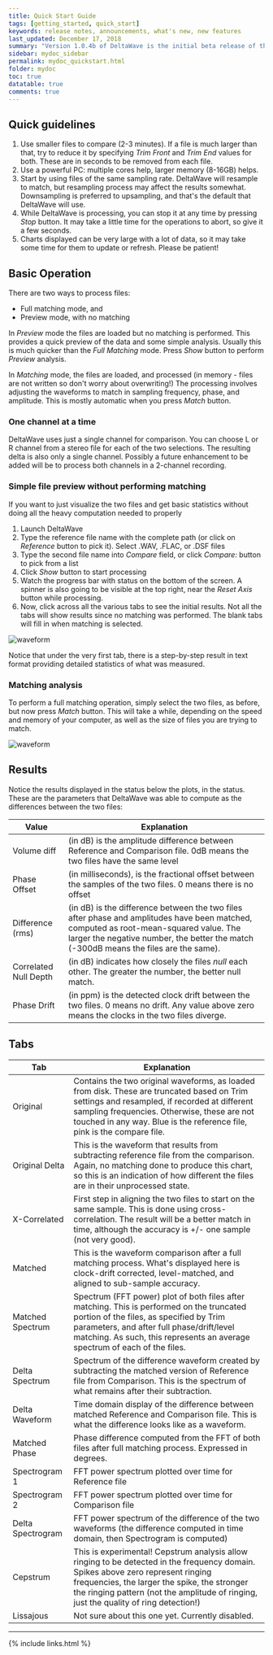 ```yaml
---
title: Quick Start Guide
tags: [getting_started, quick_start]
keywords: release notes, announcements, what's new, new features
last_updated: December 17, 2018
summary: "Version 1.0.4b of DeltaWave is the initial beta release of this software. Use at your own risk!"
sidebar: mydoc_sidebar
permalink: mydoc_quickstart.html
folder: mydoc
toc: true
datatable: true
comments: true
---
```


## Quick guidelines
1. Use smaller files to compare (2-3 minutes). If a file is much larger than that, try to reduce it by specifying *Trim Front* and *Trim End* values for both. These are in seconds to be removed from each file.
2. Use a powerful PC: multiple cores help, larger memory (8-16GB) helps.
3. Start by using files of the same sampling rate. DeltaWave will resample to match, but resampling process may affect the results somewhat. Downsampling is preferred to upsampling, and that's the default that DeltaWave will use.
4. While DeltaWave is processing, you can stop it at any time by pressing *Stop* button. It may take a little time for the operations to abort, so give it a few seconds.
5. Charts displayed can be very large with a lot of data, so it may take some time for them to update or refresh. Please be patient!

## Basic Operation
There are two ways to process files: 

* Full matching mode, and
* Preview mode, with no matching

In *Preview* mode the files are loaded but no matching is performed. This provides a quick preview of the data and some simple analysis. Usually this is much quicker than the *Full Matching* mode. Press *Show* button to perform *Preview* analysis.

In *Matching* mode, the files are loaded, and processed (in memory - files are not written so don't worry about overwriting!) The processing involves adjusting the waveforms to match in sampling frequency, phase, and amplitude. This is mostly automatic when you press *Match* button.

### One channel at a time
DeltaWave uses just a single channel for comparison. You can choose L or R channel from a stereo file for each of the two selections. The resulting delta is also only a single channel. Possibly a future enhancement to be added will be to process both channels in a 2-channel recording.

### Simple file preview without performing matching 
If you want to just visualize the two files and get basic statistics without doing all the heavy computation needed to properly 
1. Launch DeltaWave 
2. Type the reference file name with the complete path (or click on *Reference* button to pick it). Select .WAV, .FLAC, or .DSF files
3. Type the second file name into *Compare* field, or click *Compare:* button to pick from a list
4. Click *Show* button to start processing
5. Watch the progress bar with status on the bottom of the screen. A spinner is also going to be visible at the top right, near the *Reset Axis* button while processing.
6. Now, click across all the various tabs to see the initial results. Not all the tabs will show results since no matching was performed. The blank tabs will fill in when matching is selected.

![waveform](images/img5.png)

Notice that under the very first tab, there is a step-by-step result in text format providing detailed statistics of what was measured.

### Matching analysis
To perform a full matching operation, simply select the two files, as before, but now press *Match* button. This will take a while, depending on the speed and memory of your computer, as well as the size of files you are trying to match. 
 
 ![waveform](images/img1.png)


## Results
Notice the results displayed in the status below the plots, in the status. These are the parameters that DeltaWave was able to compute as the differences between the two files:

Value |  Explanation
------------|-----------
Volume diff | (in dB) is the amplitude difference between Reference and Comparison file. 0dB means the two files have the same level
Phase Offset | (in milliseconds), is the fractional  offset between the samples of the two files. 0 means there is no offset
Difference (rms) | (in dB) is the difference between the two files after phase and amplitudes have been matched, computed as root-mean-squared value. The larger the negative number, the better the match (-300dB means the files are the same).
Correlated Null Depth | (in dB) indicates how closely the files *null* each other. The greater the number, the better null match.
Phase Drift | (in ppm) is the detected clock drift between the two files. 0 means no drift. Any value above zero means the clocks in the two files diverge.



## Tabs 


| Tab         |  Explanation |
|-------------|---------------------------------|
|Original | Contains the two original waveforms, as loaded from disk. These are truncated based on Trim settings and resampled, if recorded at different sampling frequencies. Otherwise, these are not touched in any way. Blue is the reference file, pink is the compare file.
|Original Delta | This is the waveform that results from subtracting reference file from the comparison. Again, no matching done to produce this chart, so this is an indication of how different the files are in their unprocessed state.
|X-Correlated | First step in aligning the two files to start on the same sample. This is done using cross-correlation. The result will be a better match in time, although the accuracy is +/- one sample (not very good).
Matched | This is the waveform comparison after a full matching process. What's displayed here is clock-drift corrected, level-matched, and aligned to sub-sample accuracy.
Matched Spectrum | Spectrum (FFT power) plot of both files after matching. This is performed on the truncated portion of the files, as specified by Trim parameters, and after full phase/drift/level matching. As such, this represents an average spectrum of each of the files.
Delta Spectrum | Spectrum of the difference waveform created by subtracting the matched version of Reference file from Comparison. This is the spectrum of what remains after their subtraction.
Delta Waveform | Time domain display of the difference between matched Reference and Comparison file. This is what the difference looks like as a waveform.
Matched Phase | Phase difference computed from the FFT of both files after full matching process. Expressed in degrees.
Spectrogram 1 | FFT power spectrum plotted over time for Reference file
Spectrogram 2 | FFT power spectrum plotted over time for Comparison file
Delta Spectrogram | FFT power spectrum of the difference of the two waveforms (the difference computed in time domain, then Spectrogram is computed)
Cepstrum | This is experimental! Cepstrum analysis allow ringing to be detected in the frequency domain. Spikes above zero represent ringing frequencies, the larger the spike, the stronger the ringing pattern (not the amplitude of ringing, just the quality of ring detection!)
Lissajous | Not sure about this one yet. Currently disabled.


___
{% include links.html %}
